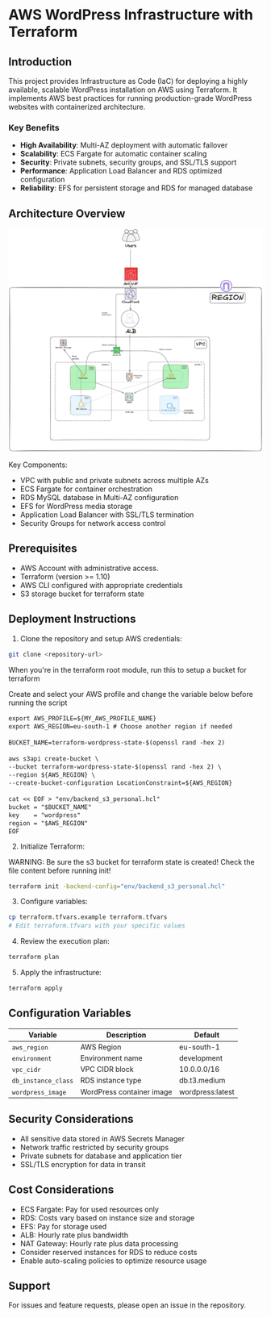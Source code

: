 # AWS WordPress Infrastructure with Terraform

## Introduction
This project provides Infrastructure as Code (IaC) for deploying a highly available, scalable WordPress installation on AWS using Terraform. It implements AWS best practices for running production-grade WordPress websites with containerized architecture.

### Key Benefits
- **High Availability**: Multi-AZ deployment with automatic failover
- **Scalability**: ECS Fargate for automatic container scaling
- **Security**: Private subnets, security groups, and SSL/TLS support
- **Performance**: Application Load Balancer and RDS optimized configuration
- **Reliability**: EFS for persistent storage and RDS for managed database

## Architecture Overview

![architecture.png](architecture.png)

Key Components:
- VPC with public and private subnets across multiple AZs
- ECS Fargate for container orchestration
- RDS MySQL database in Multi-AZ configuration
- EFS for WordPress media storage
- Application Load Balancer with SSL/TLS termination
- Security Groups for network access control

## Prerequisites
- AWS Account with administrative access.
- Terraform (version >= 1.10)
- AWS CLI configured with appropriate credentials
- S3 storage bucket for terraform state

## Deployment Instructions

1. Clone the repository and setup AWS credentials:
```bash
git clone <repository-url>
```

When you're in the terraform root module, run this to setup a bucket for terraform

Create and select your AWS profile and change the variable below before running the script

```shell
export AWS_PROFILE=${MY_AWS_PROFILE_NAME} 
export AWS_REGION=eu-south-1 # Choose another region if needed

BUCKET_NAME=terraform-wordpress-state-$(openssl rand -hex 2)

aws s3api create-bucket \
--bucket terraform-wordpress-state-$(openssl rand -hex 2) \
--region ${AWS_REGION} \
--create-bucket-configuration LocationConstraint=${AWS_REGION}

cat << EOF > "env/backend_s3_personal.hcl"
bucket = "$BUCKET_NAME"
key    = "wordpress"
region = "$AWS_REGION"
EOF
```


2. Initialize Terraform:

WARNING: Be sure the s3 bucket for terraform state is created! Check the file content before running init!

```bash
terraform init -backend-config="env/backend_s3_personal.hcl"
```

3. Configure variables:
```bash
cp terraform.tfvars.example terraform.tfvars
# Edit terraform.tfvars with your specific values
```

4. Review the execution plan:
```bash
terraform plan
```

5. Apply the infrastructure:
```bash
terraform apply
```

## Configuration Variables
| Variable | Description | Default |
|----------|-------------|---------|
| `aws_region` | AWS Region | eu-south-1 |
| `environment` | Environment name | development |
| `vpc_cidr` | VPC CIDR block | 10.0.0.0/16 |
| `db_instance_class` | RDS instance type | db.t3.medium |
| `wordpress_image` | WordPress container image | wordpress:latest |

## Security Considerations
- All sensitive data stored in AWS Secrets Manager
- Network traffic restricted by security groups
- Private subnets for database and application tier
- SSL/TLS encryption for data in transit


## Cost Considerations
- ECS Fargate: Pay for used resources only
- RDS: Costs vary based on instance size and storage
- EFS: Pay for storage used
- ALB: Hourly rate plus bandwidth
- NAT Gateway: Hourly rate plus data processing
- Consider reserved instances for RDS to reduce costs
- Enable auto-scaling policies to optimize resource usage

## Support
For issues and feature requests, please open an issue in the repository.

[Architecture Diagram]: path/to/architecture/diagram.png
